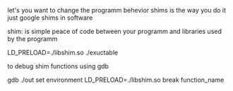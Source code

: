 let's you want to change the programm behevior
shims is the way you do it just google shims in software

shim: is simple peace of code between your programm and libraries used by the programm

LD_PRELOAD=./libshim.so ./exuctable


to debug shim functions using gdb

gdb ./out
set environment LD_PRELOAD=./libshim.so
break function_name
